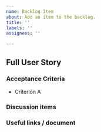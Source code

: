 ```yaml
---
name: Backlog Item
about: Add an item to the backlog.
title: ''
labels: ''
assignees: ''

---
```


## Full User Story

### Acceptance Criteria
- Criterion A

### Discussion items

### Useful links / document
